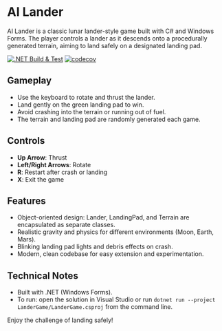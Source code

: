 # AI Lander

AI Lander is a classic lunar lander-style game built with C# and Windows Forms. The player controls a lander as it descends onto a procedurally generated terrain, aiming to land safely on a designated landing pad.

[![.NET Build & Test](https://github.com/hloty/ai-lander/actions/workflows/dotnet-build.yml/badge.svg)](https://github.com/hloty/ai-lander/actions/workflows/dotnet-build.yml)
[![codecov](https://app.codecov.io/github/hlotyaks/ai-lander/branch/main/graph/badge.svg)](https://app.codecov.io/github/hlotyaks/ai-lander)

## Gameplay

- Use the keyboard to rotate and thrust the lander.
- Land gently on the green landing pad to win.
- Avoid crashing into the terrain or running out of fuel.
- The terrain and landing pad are randomly generated each game.

## Controls

- **Up Arrow**: Thrust
- **Left/Right Arrows**: Rotate
- **R**: Restart after crash or landing
- **X**: Exit the game

## Features

- Object-oriented design: Lander, LandingPad, and Terrain are encapsulated as separate classes.
- Realistic gravity and physics for different environments (Moon, Earth, Mars).
- Blinking landing pad lights and debris effects on crash.
- Modern, clean codebase for easy extension and experimentation.

## Technical Notes

- Built with .NET (Windows Forms).
- To run: open the solution in Visual Studio or run `dotnet run --project LanderGame/LanderGame.csproj` from the command line.

Enjoy the challenge of landing safely!
